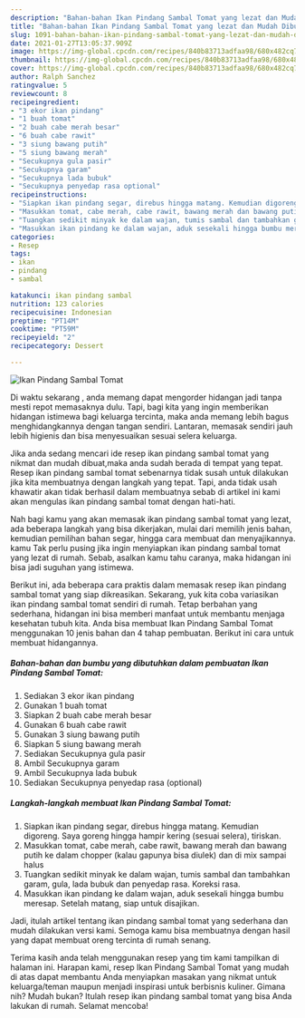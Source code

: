```yaml
---
description: "Bahan-bahan Ikan Pindang Sambal Tomat yang lezat dan Mudah Dibuat"
title: "Bahan-bahan Ikan Pindang Sambal Tomat yang lezat dan Mudah Dibuat"
slug: 1091-bahan-bahan-ikan-pindang-sambal-tomat-yang-lezat-dan-mudah-dibuat
date: 2021-01-27T13:05:37.909Z
image: https://img-global.cpcdn.com/recipes/840b83713adfaa98/680x482cq70/ikan-pindang-sambal-tomat-foto-resep-utama.jpg
thumbnail: https://img-global.cpcdn.com/recipes/840b83713adfaa98/680x482cq70/ikan-pindang-sambal-tomat-foto-resep-utama.jpg
cover: https://img-global.cpcdn.com/recipes/840b83713adfaa98/680x482cq70/ikan-pindang-sambal-tomat-foto-resep-utama.jpg
author: Ralph Sanchez
ratingvalue: 5
reviewcount: 8
recipeingredient:
- "3 ekor ikan pindang"
- "1 buah tomat"
- "2 buah cabe merah besar"
- "6 buah cabe rawit"
- "3 siung bawang putih"
- "5 siung bawang merah"
- "Secukupnya gula pasir"
- "Secukupnya garam"
- "Secukupnya lada bubuk"
- "Secukupnya penyedap rasa optional"
recipeinstructions:
- "Siapkan ikan pindang segar, direbus hingga matang. Kemudian digoreng. Saya goreng hingga hampir kering (sesuai selera), tiriskan."
- "Masukkan tomat, cabe merah, cabe rawit, bawang merah dan bawang putih ke dalam chopper (kalau gapunya bisa diulek) dan di mix sampai halus"
- "Tuangkan sedikit minyak ke dalam wajan, tumis sambal dan tambahkan garam, gula, lada bubuk dan penyedap rasa. Koreksi rasa."
- "Masukkan ikan pindang ke dalam wajan, aduk sesekali hingga bumbu meresap. Setelah matang, siap untuk disajikan."
categories:
- Resep
tags:
- ikan
- pindang
- sambal

katakunci: ikan pindang sambal 
nutrition: 123 calories
recipecuisine: Indonesian
preptime: "PT14M"
cooktime: "PT59M"
recipeyield: "2"
recipecategory: Dessert

---
```



![Ikan Pindang Sambal Tomat](https://img-global.cpcdn.com/recipes/840b83713adfaa98/680x482cq70/ikan-pindang-sambal-tomat-foto-resep-utama.jpg)

Di waktu  sekarang , anda memang dapat mengorder hidangan jadi tanpa mesti repot memasaknya dulu. Tapi, bagi kita yang ingin memberikan hidangan istimewa bagi keluarga tercinta, maka anda memang lebih bagus menghidangkannya dengan tangan sendiri. Lantaran, memasak sendiri jauh lebih higienis dan bisa menyesuaikan sesuai selera keluarga.

Jika anda sedang mencari ide resep ikan pindang sambal tomat yang nikmat dan mudah dibuat,maka anda sudah berada di tempat yang tepat. Resep ikan pindang sambal tomat  sebenarnya tidak susah untuk dilakukan jika kita membuatnya dengan langkah yang tepat. Tapi, anda tidak usah khawatir akan tidak berhasil dalam membuatnya 
sebab di artikel ini kami akan mengulas ikan pindang sambal tomat dengan hati-hati.  



Nah bagi kamu yang akan memasak ikan pindang sambal tomat yang lezat, ada beberapa langkah yang bisa dikerjakan, mulai dari memilih jenis bahan, kemudian pemilihan bahan segar, hingga cara membuat dan menyajikannya. kamu Tak perlu pusing jika ingin menyiapkan ikan pindang sambal tomat yang lezat di rumah. Sebab, asalkan kamu  tahu caranya, maka hidangan ini bisa jadi suguhan yang istimewa.

Berikut ini, ada beberapa cara praktis  dalam memasak resep ikan pindang sambal tomat yang siap dikreasikan. Sekarang, yuk kita coba variasikan ikan pindang sambal tomat sendiri di rumah. Tetap berbahan yang sederhana, hidangan ini bisa memberi manfaat untuk membantu menjaga kesehatan tubuh kita. Anda bisa membuat Ikan Pindang Sambal Tomat menggunakan 10 jenis bahan dan 4 tahap pembuatan. Berikut ini cara untuk membuat hidangannya.

<!--inarticleads1-->

##### Bahan-bahan dan bumbu yang dibutuhkan dalam pembuatan Ikan Pindang Sambal Tomat:

1. Sediakan 3 ekor ikan pindang
1. Gunakan 1 buah tomat
1. Siapkan 2 buah cabe merah besar
1. Gunakan 6 buah cabe rawit
1. Gunakan 3 siung bawang putih
1. Siapkan 5 siung bawang merah
1. Sediakan Secukupnya gula pasir
1. Ambil Secukupnya garam
1. Ambil Secukupnya lada bubuk
1. Sediakan Secukupnya penyedap rasa (optional)




<!--inarticleads2-->

##### Langkah-langkah membuat Ikan Pindang Sambal Tomat:

1. Siapkan ikan pindang segar, direbus hingga matang. Kemudian digoreng. Saya goreng hingga hampir kering (sesuai selera), tiriskan.
1. Masukkan tomat, cabe merah, cabe rawit, bawang merah dan bawang putih ke dalam chopper (kalau gapunya bisa diulek) dan di mix sampai halus
1. Tuangkan sedikit minyak ke dalam wajan, tumis sambal dan tambahkan garam, gula, lada bubuk dan penyedap rasa. Koreksi rasa.
1. Masukkan ikan pindang ke dalam wajan, aduk sesekali hingga bumbu meresap. Setelah matang, siap untuk disajikan.




Jadi, itulah artikel tentang  ikan pindang sambal tomat  yang sederhana dan mudah dilakukan versi kami. Semoga kamu bisa membuatnya dengan hasil yang dapat membuat oreng tercinta di rumah senang. 

Terima kasih anda telah menggunakan resep yang tim kami tampilkan di halaman ini. Harapan kami, resep  Ikan Pindang Sambal Tomat yang mudah di atas dapat membantu Anda menyiapkan masakan yang nikmat untuk keluarga/teman maupun menjadi inspirasi untuk berbisnis kuliner. Gimana nih? Mudah bukan? Itulah resep ikan pindang sambal tomat yang bisa Anda lakukan di rumah. Selamat mencoba!

